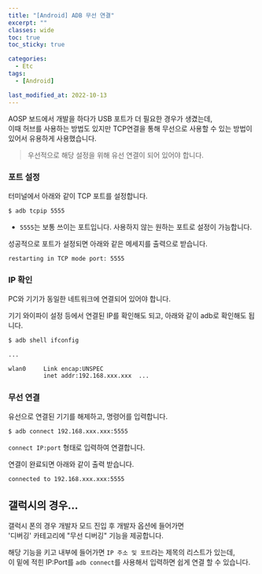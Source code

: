 ```yaml
---
title: "[Android] ADB 무선 연결"
excerpt: ""
classes: wide
toc: true
toc_sticky: true

categories:
  - Etc
tags:
  - [Android]

last_modified_at: 2022-10-13
---
```


AOSP 보드에서 개발을 하다가 USB 포트가 더 필요한 경우가 생겼는데,   
이때 허브를 사용하는 방법도 있지만 TCP연결을 통해 무선으로 사용할 수 있는 방법이 있어서 유용하게 사용했습니다.

> 우선적으로 해당 설정을 위해 유선 연결이 되어 있어야 합니다.

### 포트 설정

터미널에서 아래와 같이 TCP 포트를 설정합니다.

```bash
$ adb tcpip 5555
```

* `5555`는 보통 쓰이는 포트입니다. 사용하지 않는 원하는 포트로 설정이 가능합니다.

성공적으로 포트가 설정되면 아래와 같은 메세지를 출력으로 받습니다.

```bash
restarting in TCP mode port: 5555
```

### IP 확인

PC와 기기가 동일한 네트워크에 연결되어 있어야 합니다.

기기 와이파이 설정 등에서 연결된 IP를 확인해도 되고, 아래와 같이 adb로 확인해도 됩니다.

```bash
$ adb shell ifconfig

...

wlan0     Link encap:UNSPEC
          inet addr:192.168.xxx.xxx  ...
```

### 무선 연결

유선으로 연결된 기기를 해제하고, 명령어를 입력합니다.

```bash
$ adb connect 192.168.xxx.xxx:5555
```

`connect IP:port` 형태로 입력하여 연결합니다.

연결이 완료되면 아래와 같이 출력 받습니다.

```bash
connected to 192.168.xxx.xxx:5555
```

## 갤럭시의 경우...

갤럭시 폰의 경우 개발자 모드 진입 후 개발자 옵션에 들어가면   
'디버깅' 카테고리에 "무선 디버깅" 기능을 제공합니다.

해당 기능을 키고 내부에 들어가면 `IP 주소 및 포트`라는 제목의 리스트가 있는데,   
이 밑에 적힌 IP:Port를 `adb connect`를 사용해서 입력하면 쉽게 연결 할 수 있습니다.